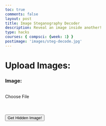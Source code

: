 ```yaml
---
toc: true
comments: false
layout: post
title: Image Steganography Decoder
description: Reveal an image inside another!
type: hacks
courses: { compsci: {week: 1} }
postimage: 'images/steg-decode.jpg'
---
```

<head>
<style>
input[type="file"] {
    display: none;
}
</style>
</head>
<h1><strong>Upload Images:</strong></h1>
<h3>Image:</h3>
<br>
<label for="imageInput" class="button-54">
    Choose File
</label>
<input type="file" id="imageInput" accept="image/*">
<br><br><br><br>
<button id="andButton" class='button-54 task-button'>Get Hidden Image!</button>
<div id='resultDiv'></div>
<script src="../../../assets/js/steganographyDecode.js" type="text/javascript"></script>